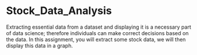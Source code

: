 # Stock_Data_Analysis
Extracting essential data from a dataset and displaying it is a necessary part of data science; therefore individuals can make correct decisions based on the data. In this assignment, you will extract some stock data, we will then display this data in a graph.
